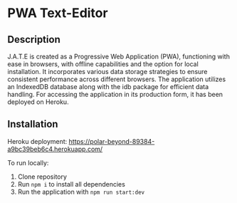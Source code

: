 # PWA Text-Editor

## Description

J.A.T.E is created as a Progressive Web Application (PWA), functioning with ease in browsers, with offline capabilities and the option for local installation. It incorporates various data storage strategies to ensure consistent performance across different browsers. The application utilizes an IndexedDB database along with the idb package for efficient data handling. For accessing the application in its production form, it has been deployed on Heroku.

## Installation

Heroku deployment:  https://polar-beyond-89384-a9bc39beb6c4.herokuapp.com/

To run locally:

1. Clone repository
2. Run `npm i` to install all dependencies
3. Run the application with `npm run start:dev`

